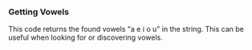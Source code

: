 ### Getting Vowels

This code returns the found vowels "a e i o u" in the string. This can be useful when looking for or discovering vowels.
